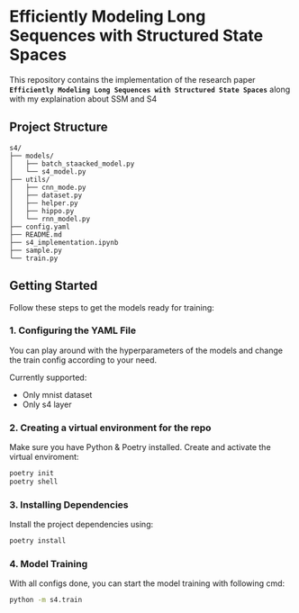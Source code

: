 # Efficiently Modeling Long Sequences with Structured State Spaces

This repository contains the implementation of the research paper **`Efficiently Modeling Long Sequences with Structured State Spaces`** along with my explaination about SSM and S4

## Project Structure

```plaintext
s4/
├── models/
│   ├── batch_staacked_model.py
│   └── s4_model.py
├── utils/
│   ├── cnn_mode.py
│   ├── dataset.py
│   ├── helper.py
│   ├── hippo.py
│   └── rnn_model.py
├── config.yaml
├── README.md
├── s4_implementation.ipynb
├── sample.py
└── train.py
```

## Getting Started

Follow these steps to get the models ready for training:

### 1. Configuring the YAML File

You can play around with the hyperparameters of the models and change the train config according to your need.

Currently supported:

 - Only mnist dataset
 - Only s4 layer

### 2. Creating a virtual environment for the repo

Make sure you have Python & Poetry installed. Create and activate the virtual enviroment:

```bash
poetry init
poetry shell
```

### 3. Installing Dependencies

Install the project dependencies using:

```bash
poetry install
```

### 4. Model Training

With all configs done, you can start the model training with following cmd:

```bash
python -m s4.train
```


